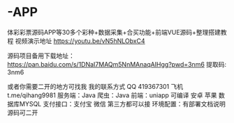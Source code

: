 # -APP
体彩彩票源码APP等30多个彩种+数据采集+合买功能+前端VUE源码+整理搭建教程
视频演示地址
https://youtu.be/vN5hNLObxC4

源码项目备用下载地址：
https://pan.baidu.com/s/1DNaI7MAQm5NnMAnaqAIHgg?pwd=3nm6 提取码: 3nm6

或者你需要二开的地方可找我
我的联系方式
QQ 419367301 飞机t.me/qihang9981
服务端：Java 爬虫：Java 前端：uniapp 可编译 安卓 苹果 数据库MYSQL 支付接口：支付宝 微信 第三方都可以接 环境配置：有部署文档说明 源码可二开
